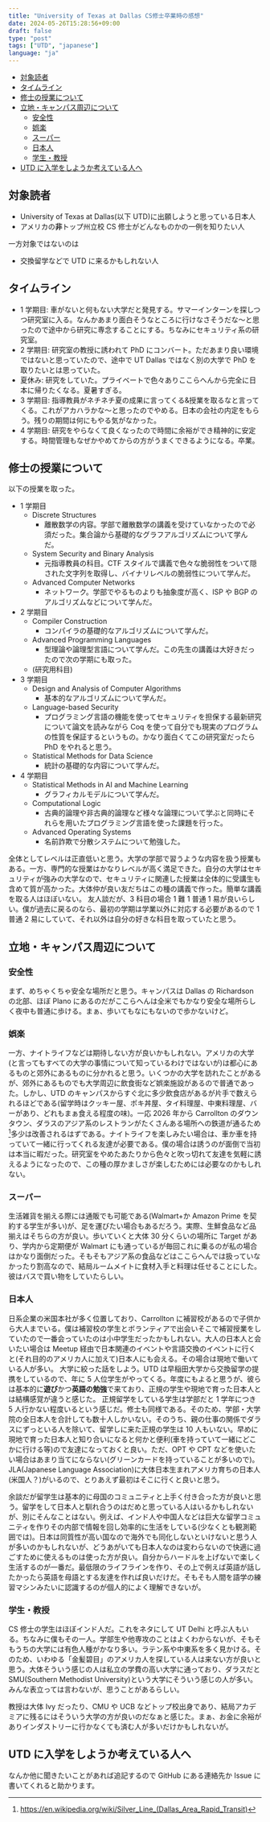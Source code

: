 ```yaml
---
title: "University of Texas at Dallas CS修士卒業時の感想"
date: 2024-05-26T15:28:56+09:00
draft: false
type: "post"
tags: ["UTD", "japanese"]
language: "ja"
---
```


<!-- TOC -->

- [対象読者](#対象読者)
- [タイムライン](#タイムライン)
- [修士の授業について](#修士の授業について)
- [立地・キャンパス周辺について](#立地キャンパス周辺について)
  - [安全性](#安全性)
  - [娯楽](#娯楽)
  - [スーパー](#スーパー)
  - [日本人](#日本人)
  - [学生・教授](#学生教授)
- [UTD に入学をしようか考えている人へ](#utd-に入学をしようか考えている人へ)

<!-- /TOC -->

## 対象読者

- University of Texas at Dallas(以下 UTD)に出願しようと思っている日本人
- アメリカの**非**トップ州立校 CS 修士がどんなものかの一例を知りたい人

一方対象ではないのは

- 交換留学などで UTD に来るかもしれない人

## タイムライン

- 1 学期目: 車がないと何もない大学だと発見する。サマーインターンを探しつつ研究室に入る。なんかあまり面白そうなところに行けなさそうだな〜と思ったので途中から研究に専念することにする。ちなみにセキュリティ系の研究室。
- 2 学期目: 研究室の教授に誘われて PhD にコンバート。ただあまり良い環境ではないと思っていたので、途中で UT Dallas ではなく別の大学で PhD を取りたいとは思っていた。
- 夏休み: 研究をしていた。プライベートで色々ありここらへんから完全に日本に帰りたくなる。夏暑すぎる。
- 3 学期目: 指導教員がネチネチ夏の成果に言ってくる&授業を取るなと言ってくる。これがアカハラかな〜と思ったのでやめる。日本の会社の内定をもらう。残りの期間は何にもやる気がなかった。
- 4 学期目: 研究をやらなくて良くなったので時間に余裕ができ精神的に安定する。時間管理もなぜかやめてからの方がうまくできるようになる。卒業。

## 修士の授業について

以下の授業を取った。

- 1 学期目
  - Discrete Structures
    - 離散数学の内容。学部で離散数学の講義を受けていなかったので必須だった。集合論から基礎的なグラフアルゴリズムについて学んだ。
  - System Security and Binary Analysis
    - 元指導教員の科目。CTF スタイルで講義で色々な脆弱性をついて隠された文字列を取得し、バイナリレベルの脆弱性について学んだ。
  - Advanced Computer Networks
    - ネットワーク。学部でやるものよりも抽象度が高く、ISP や BGP のアルゴリズムなどについて学んだ。
- 2 学期目
  - Compiler Construction
    - コンパイラの基礎的なアルゴリズムについて学んだ。
  - Advanced Programming Languages
    - 型理論や論理型言語について学んだ。この先生の講義は大好きだったので次の学期にも取った。
  - (研究用科目)
- 3 学期目
  - Design and Analysis of Computer Algorithms
    - 基本的なアルゴリズムについて学んだ。
  - Language-based Security
    - プログラミング言語の機能を使ってセキュリティを担保する最新研究について論文を読みながら Coq を使って自分でも現実のプログラムの性質を保証するというもの。かなり面白くてこの研究室だったら PhD をやれると思う。
  - Statistical Methods for Data Science
    - 統計の基礎的な内容について学んだ。
- 4 学期目
  - Statistical Methods in AI and Machine Learning
    - グラフィカルモデルについて学んだ。
  - Computational Logic
    - 古典的論理や非古典的論理など様々な論理について学ぶと同時にそれらを用いたプログラミング言語を使った課題を行った。
  - Advanced Operating Systems
    - 名前詐欺で分散システムについて勉強した。

全体としてレベルは正直低いと思う。大学の学部で習うような内容を扱う授業もある。一方、専門的な授業はかなりレベルが高く満足できた。自分の大学はセキュリティが強みの大学なので、セキュリティに関連した授業は全体的に受講生も含めて質が高かった。大体仲が良い友だちはこの種の講義で作った。簡単な講義を取る人はほぼいない。
友人談だが、3 科目の場合 1 難 1 普通 1 易が良いらしい。僕が過去に戻るのなら、最初の学期は学業以外に対応する必要があるので 1 普通 2 易にしていて、それ以外は自分の好きな科目を取っていたと思う。

## 立地・キャンパス周辺について

### 安全性

まず、めちゃくちゃ安全な場所だと思う。キャンパスは Dallas の Richardson の北部、ほぼ Plano にあるのだがここらへんは全米でもかなり安全な場所らしく夜中も普通に歩ける。まぁ、歩いてもなにもないので歩かないけど。

### 娯楽

一方、ナイトライフなどは期待しない方が良いかもしれない。アメリカの大学(と言ってもすべての大学の事情について知っているわけではないが)は都心にあるものと郊外にあるものに分かれると思う。いくつかの大学を訪れたことがあるが、郊外にあるものでも大学周辺に飲食街など娯楽施設があるので普通であった。しかし、UTD のキャンパスからすぐ北に多少飲食店があるが片手で数えられるほどである(留学時はクッキー屋、ポキ丼屋、タイ料理屋、中東料理屋、バーがあり、どれもまぁ食える程度の味)。一応 2026 年から Carrollton のダウンタウン、ダラスのアジア系のレストランがたくさんある場所への鉄道が通るため[^silverline]多少は改善されるはずである。ナイトライフを楽しみたい場合は、車か車を持っていて一緒に行ってくれる友達が必要である。僕の場合は誘うのが面倒で当初は本当に暇だった。研究室をやめたあたりから色々と吹っ切れて友達を気軽に誘えるようになったので、この種の厚かましさが楽しむためには必要なのかもしれない。

[^silverline]: https://en.wikipedia.org/wiki/Silver_Line_(Dallas_Area_Rapid_Transit)

### スーパー

生活雑貨を揃える際には通販でも可能である(Walmart+か Amazon Prime を契約する学生が多い)が、足を運びたい場合もあるだろう。実際、生鮮食品など品揃えはそちらの方が良い。歩いていくと大体 30 分くらいの場所に Target があり、学内から定期便が Walmart にも通っているが毎回これに乗るのが私の場合はかなり面倒だった。そもそもアジア系の食品などはここらへんでは扱っていなかったり割高なので、結局ルームメイトに食材入手と料理は任せることにした。彼はバスで買い物をしていたらしい。

### 日本人

日系企業の米国本社が多く位置しており、Carrollton に補習校があるので子供から大人までいる。僕は補習校の学生とボランティアで出会いそこで補習授業をしていたので一番会っていたのは小中学生だったかもしれない。大人の日本人と会いたい場合は Meetup 経由で日本関連のイベントや言語交換のイベントに行くと(それ目的のアメリカ人に加えて)日本人にも会える。その場合は現地で働いている人が多い。
大学に絞った話をしよう。UTD は早稲田大学から交換留学の提携をしているので、年に 5 人位学生がやってくる。年度にもよると思うが、彼らは基本的に**遊び**かつ**英語の勉強**で来ており、正規の学生や現地で育った日本人とは結構感覚が違うと感じた。
正規留学をしている学生は学部だと 1 学年につき 5 人行かない程度いるという感じだ。修士も同様である。そのため、学部・大学院の全日本人を合計しても数十人しかいない。そのうち、親の仕事の関係でダラスにずっといる人を除いて、留学しに来た正規の学生は 10 人もいない。早めに現地で育った日本人と知り合いになると何かと便利(車を持っていて一緒にどこかに行ける等)ので友達になっておくと良い。ただ、OPT や CPT などを使いたい場合はあまり当てにならない(グリーンカードを持っていることが多いので)。JLA(Japanese Language Association)に大体日本生まれアメリカ育ちの日本人(米国人？)がいるので、とりあえず最初はそこに行くと良いと思う。

余談だが留学生は基本的に母国のコミュニティと上手く付き合った方が良いと思う。留学をして日本人と馴れ合うのはだめと思っている人はいるかもしれないが、別にそんなことはない。例えば、インド人や中国人などは巨大な留学コミュニティを作りその内部で情報を回し効率的に生活をしている(少なくとも観測範囲では)。日本は同質性が高い国なので海外でも同化しないといけないと思う人が多いのかもしれないが、どうあがいても日本人なのは変わらないので快適に過ごすために使えるものは使った方が良い。自分からハードルを上げないで楽しく生活するのが一番だ。最低限のライフラインを作り、その上で例えば英語が話したかったら英語を母語とする友達を作れば良いだけだ。そもそも人間を語学の練習マシンみたいに認識するのが個人的によく理解できないが。

### 学生・教授

CS 修士の学生はほぼインド人だ。これをネタにして UT Delhi と呼ぶ人もいる。ちなみに僕もその一人。学部生や他専攻のことはよくわからないが、そもそもうちの大学には有色人種がかなり多い。ラテン系や中東系を多く見かける。そのため、いわゆる「金髪碧目」のアメリカ人を探している人は来ない方が良いと思う。大体そういう感じの人は私立の学費の高い大学に通っており、ダラスだと SMU(Southern Methodist University)という大学にそういう感じの人が多い。みんな表立っては言わないが、思うことがあるらしい。

教授は大体 Ivy だったり、CMU や UCB などトップ校出身であり、結局アカデミアに残るにはそういう大学の方が良いのだなぁと感じた。まぁ、お金に余裕がありインダストリーに行かなくても済む人が多いだけかもしれないが。

## UTD に入学をしようか考えている人へ

なんか他に聞きたいことがあれば追記するので GitHub にある連絡先か Issue に書いてくれると助かります。
